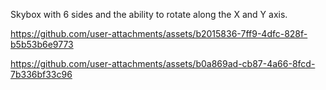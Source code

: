 Skybox with 6 sides and the ability to rotate along the X and Y axis.


https://github.com/user-attachments/assets/b2015836-7ff9-4dfc-828f-b5b53b6e9773



https://github.com/user-attachments/assets/b0a869ad-cb87-4a66-8fcd-7b336bf33c96

